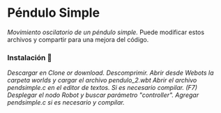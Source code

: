 # Péndulo Simple
_Movimiento oscilatorio de un péndulo simple._
Puede modificar estos archivos y compartir para una mejora del código.

### Instalación 🔧
_Descargar en Clone or download._
_Descomprimir._
_Abrir desde Webots la carpeta worlds y cargar el archivo pendulo_2.wbt_
_Abrir el archivo pendsimple.c en el editor de textos._
_Si es necesario compilar. (F7)_
_Desplegar el nodo Robot y buscar parámetro "controller". Agregar pendsimple.c si es necesario y compilar._
